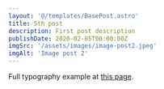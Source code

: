 ```yaml
---
layout: '@/templates/BasePost.astro'
title: 5th post
description: First post description
publishDate: 2020-02-05T00:00:00Z
imgSrc: '/assets/images/image-post2.jpeg'
imgAlt: 'Image post 2'
---
```


Full typography example at [this page](./sixth-post.md).
